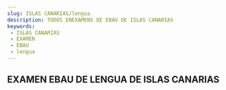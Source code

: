 ```yaml
---
slug: ISLAS CANARIAS/lengua
description: TODOS ENEXAMENS DE EBAU DE ISLAS CANARIAS
keywords:
 - ISLAS CANARIAS
 - EXAMEN
 - EBAU
 - lengua
---
```

## EXAMEN EBAU DE LENGUA DE ISLAS CANARIAS
